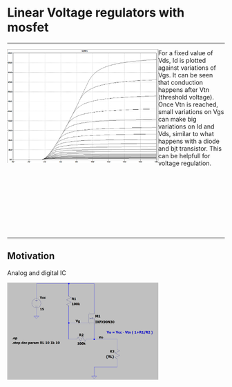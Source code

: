 # Linear Voltage regulators with mosfet

---
<div>
 <img src="./I(Vgs)_Vds.PNG" width="350" align="left" title="hover text">
 
<p>
 For a fixed value of Vds, Id is plotted against variations of Vgs. It can be seen that conduction happens after Vtn (threshold voltage).
 Once Vtn is reached, small variations on Vgs can make big variations on Id and Vds, similar to what happens with a diode and bjt transistor.
 This can be helpfull for voltage regulation.
</p>

<br>
<br>
<br>
<br>
<br>
<br>
<br>
<br>

</div>

---

## Motivation

Analog and digital IC 

<img src="./nmos_alone_regulation.PNG" width="350" align="left" title="hover text">
